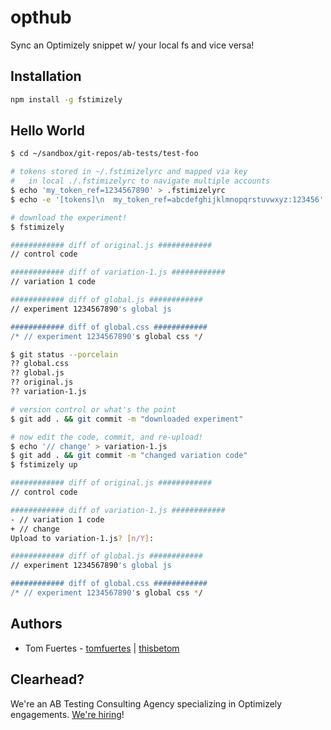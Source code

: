 opthub
======

Sync an Optimizely snippet w/ your local fs and vice versa!

## Installation ##

```bash
npm install -g fstimizely
```

## Hello World ##

```bash
$ cd ~/sandbox/git-repos/ab-tests/test-foo

# tokens stored in ~/.fstimizelyrc and mapped via key
#   in local ./.fstimizelyrc to navigate multiple accounts
$ echo 'my_token_ref=1234567890' > .fstimizelyrc
$ echo -e '[tokens]\n  my_token_ref=abcdefghijklmnopqrstuvwxyz:123456' > ~/.fstimizelyrc

# download the experiment!
$ fstimizely

############ diff of original.js ############
// control code

############ diff of variation-1.js ############
// variation 1 code

############ diff of global.js ############
// experiment 1234567890's global js

############ diff of global.css ############
/* // experiment 1234567890's global css */

$ git status --porcelain
?? global.css
?? global.js
?? original.js
?? variation-1.js

# version control or what's the point
$ git add . && git commit -m "downloaded experiment"

# now edit the code, commit, and re-upload!
$ echo '// change' > variation-1.js
$ git add . && git commit -m "changed variation code"
$ fstimizely up

############ diff of original.js ############
// control code

############ diff of variation-1.js ############
- // variation 1 code
+ // change
Upload to variation-1.js? [n/Y]:

############ diff of global.js ############
// experiment 1234567890's global js

############ diff of global.css ############
/* // experiment 1234567890's global css */
```

## Authors ##

* Tom Fuertes - [tomfuertes](//github.com/tomfuertes) | [thisbetom](//twitter.com/thisbetom)

## Clearhead? ##

We're an AB Testing Consulting Agency specializing in Optimizely engagements. [We're hiring](http://clearhead.me/#contact-nav)!
